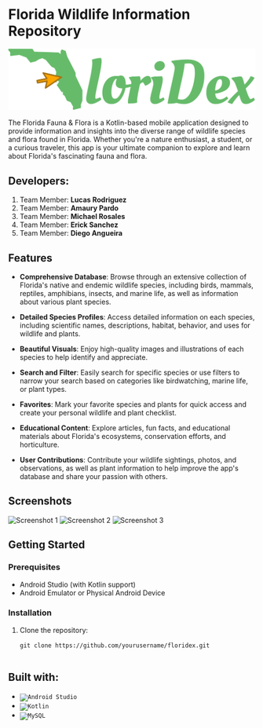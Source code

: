 # Florida Wildlife Information Repository

![floridex_logo.png](app/src/main/res/drawable/floridex_logo.png)

The Florida Fauna & Flora is a Kotlin-based mobile application designed to provide information and insights into the diverse range of wildlife species and flora found in Florida. Whether you're a nature enthusiast, a student, or a curious traveler, this app is your ultimate companion to explore and learn about Florida's fascinating fauna and flora.


## Developers: 
1. Team Member: **Lucas Rodriguez**
2. Team Member: **Amaury Pardo**
3. Team Member: **Michael Rosales**
4. Team Member: **Erick Sanchez**
5. Team Member: **Diego Angueira**



## Features

- **Comprehensive Database**: Browse through an extensive collection of Florida's native and endemic wildlife species, including birds, mammals, reptiles, amphibians, insects, and marine life, as well as information about various plant species.

- **Detailed Species Profiles**: Access detailed information on each species, including scientific names, descriptions, habitat, behavior, and uses for wildlife and plants.

- **Beautiful Visuals**: Enjoy high-quality images and illustrations of each species to help identify and appreciate.

- **Search and Filter**: Easily search for specific species or use filters to narrow your search based on categories like birdwatching, marine life, or plant types.

- **Favorites**: Mark your favorite species and plants for quick access and create your personal wildlife and plant checklist.

- **Educational Content**: Explore articles, fun facts, and educational materials about Florida's ecosystems, conservation efforts, and horticulture.

- **User Contributions**: Contribute your wildlife sightings, photos, and observations, as well as plant information to help improve the app's database and share your passion with others.

## Screenshots

![Screenshot 1](screenshots/screenshot1.png)
![Screenshot 2](screenshots/screenshot2.png)
![Screenshot 3](screenshots/screenshot3.png)

## Getting Started

### Prerequisites

- Android Studio (with Kotlin support)
- Android Emulator or Physical Android Device





### Installation

1. Clone the repository:
   ```shell
   git clone https://github.com/yourusername/floridex.git
   

## Built with: 
<ul>
 <li><code><img width="50" src="https://user-images.githubusercontent.com/25181517/192108895-20dc3343-43e3-4a54-a90e-13a4abbc57b9.png" alt="Android Studio" title="Android Studio"/></code></li>
<li><code><img width="50" src="https://user-images.githubusercontent.com/25181517/185062810-7ee0c3d2-17f2-4a98-9d8a-a9576947692b.png" alt="Kotlin" title="Kotlin"/></code></li>
 	<li><code><img width="50" src="https://user-images.githubusercontent.com/25181517/183896128-ec99105a-ec1a-4d85-b08b-1aa1620b2046.png" alt="MySQL" title="MySQL"/></code></li>
</ul>


